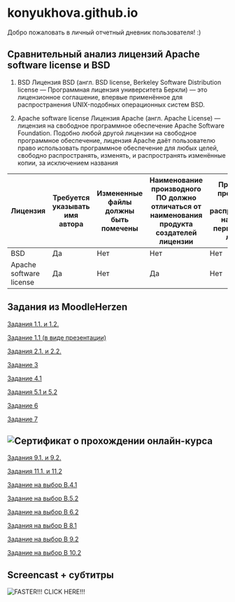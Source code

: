 # konyukhova.github.io
Добро пожаловать в личный отчетный дневник пользователя! :)



## Сравнительный анализ лицензий Apache software license и BSD

1. BSD
Лицензия BSD (англ. BSD license, Berkeley Software Distribution license — Программная лицензия университета Беркли) — это лицензионное соглашение, впервые применённое для распространения UNIX-подобных операционных систем BSD.

2. Apache software license
Лицензия Apache (англ. Apache License) — лицензия на свободное программное обеспечение Apache Software Foundation.
Подобно любой другой лицензии на свободное программное обеспечение, лицензия Apache даёт пользователю право использовать программное обеспечение для любых целей, свободно распространять, изменять, и распространять изменённые копии, за исключением названия


Лицензия | Требуется   указывать имя автора | Измененные   файлы должны быть помечены | Наименование   производного ПО должно отличаться от   наименования продукта создателей   лицензии | Производные   произведения должны распространяться   на условиях первоначальной лицензии | Указана   территория, на которую предоставляется   лицензия | Отсутствие   гарантий на ПО
-- | -- | -- | -- | -- | -- | --
BSD | Да | Нет | Нет | Нет | Нет | Да
Apache   software license | Да | Нет | Да | Нет | Нет | Да

## Задания из MoodleHerzen

[Задания 1.1. и 1.2.](https://drive.google.com/file/d/1ctWOHxAqdyYcjhdqtDnn9gamInxaoq1c/view?usp=sharing)

[Задание 1.1 (в виде презентации)](https://drive.google.com/file/d/1yKH1aDrSJXpyHLcCAhOJ_vGAx3URXle4/view?usp=sharing)

[Задания 2.1. и 2.2.](https://drive.google.com/file/d/153w9qhNWpBjNpXrk2I1abizcT2NY5kPX/view?usp=sharing)

[Задание 3](https://drive.google.com/file/d/1chwUHFgM6QvBZscu5Y4d9HNvbAWVukz2/view?usp=sharing)

[Задание 4.1](https://drive.google.com/file/d/1gSbj_r8weSm-8-Ivhd_nKUKxrTR0szcP/view?usp=sharing) 

[Задания 5.1 и 5.2](https://drive.google.com/file/d/1c146CBWmR87kV1eU72xYYbgAz4F7i5ZH/view?usp=sharing)

[Задание 6](https://drive.google.com/file/d/1OopqzB6kteH5igPUM1QKkkl_bUYbz0AA/view?usp=sharing)

[Задание 7](https://drive.google.com/file/d/1cZeTuAUacbJ4G1WT0NSDVNNycQPGHq4j/view?usp=sharing)

## ![Сертификат о прохождении онлайн-курса](https://pp.userapi.com/c850024/v850024808/d442d/7Qd0-CnHagE.jpg)

[Задания 9.1. и 9.2.](https://drive.google.com/file/d/1C7iJzOchvDgin63gO6X4KOTgS1lFoTW_/view?usp=sharing)

[Задания 11.1. и 11.2](https://drive.google.com/file/d/1BbtJzLDzVRcwND4_5aW4Uv7Rt7sg4YHd/view?usp=sharing)

[Задание на выбор В.4.1](https://drive.google.com/file/d/1DNK-Zbt0zhkm79waIwo69mg2-q2XqJua/view?usp=sharing)

[Задание на выбор В.5.2](https://drive.google.com/file/d/1QJ_YtIEqBRZd4FX4BzpJtpKSGt-Y4xzi/view?usp=sharing)

[Задание на выбор В 6.2](https://drive.google.com/file/d/16zxsn8T10k-GBNydAichWgSnwFjdqB6X/view?usp=sharing)

[Задания на выбор В 8.1](https://drive.google.com/file/d/1lDInvWK5LxONFx08iW5Ydd9MTBu1DcVt/view?usp=sharing)

[Задание на выбор В 9.2](https://drive.google.com/file/d/1_m_q3lnZ5n8_S1thK5ix-0dHvPecNsP7/view?usp=sharing)

[Задание на выбор В 10.2](https://drive.google.com/file/d/1zX1QtwxWm_rl5q-IykyC5P2p4oU3EA9D/view?usp=sharing)

## Screencast + cубтитры

![FASTER!!! CLICK HERE!!!](https://www.youtube.com/watch?v=aHYrntCQv98)
